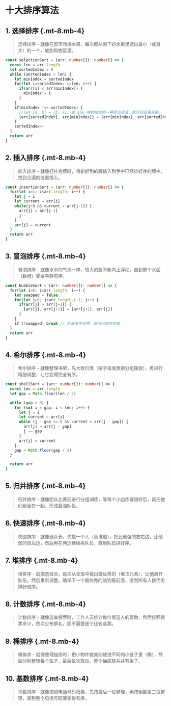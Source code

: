 # 十大排序算法

## 1. 选择排序 {.mt-8.mb-4}

<AlgorithmCard
  timeComplexity="O(n^2)"
  spaceComplexity="O(1)"
  :isStable="false"
  :inPlace="true"
/>

> 选择排序 - 就像在菜市场挑水果，每次都从剩下的水果里选出最小（或最大）的一个，放到购物篮里。

```typescript
const selectionSort = (arr: number[]): number[] => {
  const len = arr.length
  let sortedIndex = 0
  while (sortedIndex < len) {
    let minIndex = sortedIndex
    for(let i=sortedIndex; i<len; i++) {
      if(arr[i] < arr[minIndex]) {
        minIndex = i
      } 
    } 
    if(minIndex !== sortedIndex) {
      //let [a, b] = [b, a]; 是 ES6 解构赋值的一种简洁用法，能实现变量交换。
      [arr[sortedIndex], arr[minIndex]] = [arr[minIndex], arr[sortedIndex]]
    }
    sortedIndex++
  } 
  return arr
}
```

## 2. 插入排序 {.mt-8.mb-4}

<AlgorithmCard
  timeComplexity="O(n^2)"
  spaceComplexity="O(1)"
  :isStable="true"
  :inPlace="true"
/>

> 插入排序 - 就像打扑克牌时，将新抓到的牌插入到手中已经排好序的牌中，找到合适的位置插入。

```typescript
const insertionSort = (arr: number[]): number[] => {
  for(let i=1; i<arr.length; i++) {
    let j = i
    let current = arr[i]
    while(j>0 && current < arr[j-1]) {
      arr[j] = arr[j-1]
      j--
    }
    arr[j] = current
  }
  return arr
}
```

## 3. 冒泡排序 {.mt-8.mb-4}

<AlgorithmCard
  timeComplexity="O(n^2)"
  spaceComplexity="O(1)"
  :isStable="true"
  :inPlace="true"
/>

> 冒泡排序 - 就像水中的气泡一样，较大的数不断向上浮动，直到整个水面（数组）变得平静有序。

```typescript
const bubbleSort = (arr: number[]): number[] => {
  for(let i=0; i<arr.length; i++) {
    let swapped = false
    for(let j=0; j<arr.length-i-1; j++) {
      if(arr[j] > arr[j+1]) {
        [arr[j], arr[j+1]] = [arr[j+1], arr[j]]
      }
    } 
    if (!swapped) break // 若未发生交换，说明已排序完成
  } 
  return arr
}
```

## 4. 希尔排序 {.mt-8.mb-4}

<AlgorithmCard
  timeComplexity="O(nlogn)"
  spaceComplexity="O(1)"
  :isStable="false"
  :inPlace="true"
/>

> 希尔排序 - 就像整理书架，先大致归类（按字母或类别分组摆放），再进行精细调整，让它变得完全有序。

```typescript
const shellSort = (arr: number[]): number[] => {
  const len = arr.length
  let gap = Math.floor(len / 2)

  while (gap > 0) {
    for (let i = gap; i < len; i++) {
      let j = i
      let current = arr[i]
      while (j - gap >= 0 && current < arr[j - gap]) {
        arr[j] = arr[j - gap]
        j -= gap
      }
      arr[j] = current
    }
    gap = Math.floor(gap / 2)
  }

  return arr
}

```

## 5. 归并排序 {.mt-8.mb-4}

<AlgorithmCard
  timeComplexity="O(nlogn)"
  spaceComplexity="O(n)"
  :isStable="true"
  :inPlace="false"
/>

> 归并排序 - 就像团队比赛前进行分组训练，等每个小组练得很好后，再把他们组合在一起，形成最强队伍。

## 6. 快速排序 {.mt-8.mb-4}

<AlgorithmCard
  timeComplexity="O(nlogn)"
  spaceComplexity="O(logn)"
  :isStable="false"
  :inPlace="true"
/>

> 快速排序 - 就像选队长，先挑一个人（基准值），把比他强的放右边，比他弱的放左边，然后再在两边继续挑队长，直到队伍排好序。

## 7. 堆排序 {.mt-8.mb-4}

<AlgorithmCard
  timeComplexity="O(nlogn)"
  spaceComplexity="O(1)"
  :isStable="false"
  :inPlace="true"
/>

> 堆排序 -  就像选班长，每次从全班中挑出最优秀的（堆顶元素），让他离开队伍，然后重新调整，确保下一个最优秀的站到最前面，直到所有人按优劣排好顺序。

## 8. 计数排序 {.mt-8.mb-4}

<AlgorithmCard
  timeComplexity="O(n+k)"
  spaceComplexity="O(k)"
  :isStable="true"
  :inPlace="false"
/>

> 计数排序 - 就像选举投票时，工作人员统计每位候选人的票数，然后按照得票多少，依次公布排名，而不需要逐个比较选票。

## 9. 桶排序 {.mt-8.mb-4}

<AlgorithmCard
  timeComplexity="O(n+k)"
  spaceComplexity="O(n+k)"
  :isStable="true"
  :inPlace="false"
/>

> 桶排序 - 就像整理抽屉时，把小物件按类别放进不同的小盒子里（桶），然后分别整理每个盒子，最后依次取出，整个抽屉就井井有条了。

## 10. 基数排序 {.mt-8.mb-4}

<AlgorithmCard
  timeComplexity="O(n*k)"
  spaceComplexity="O(n+k)"
  :isStable="true"
  :inPlace="false"
/>

> 基数排序 - 就像按照电话号码归类，先按最后一位整理，再按倒数第二位整理，直到整个电话号码簿变得有序。

